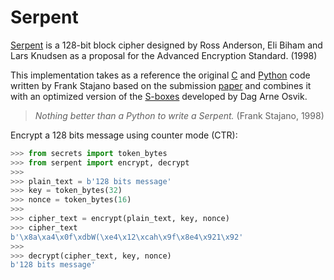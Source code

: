 
# Serpent

[Serpent](https://www.cl.cam.ac.uk/~rja14/serpent.html) is a 128-bit block cipher designed by Ross Anderson, Eli Biham and Lars Knudsen as a proposal for the Advanced Encryption Standard. (1998)

This implementation takes as a reference the original [C](http://www.cl.cam.ac.uk/~rja14/Papers/serpent.tar.gz) and [Python](https://www.cl.cam.ac.uk/~fms27/serpent/serpent.py.html) code written by Frank Stajano based on the submission [paper](https://www.cl.cam.ac.uk/~rja14/Papers/serpent.pdf) and combines it with an optimized version of the [S-boxes](http://www.ii.uib.no/~osvik/pub/aes3.pdf) developed by Dag Arne Osvik.

>*Nothing better than a Python to write a Serpent.* (Frank Stajano, 1998)

Encrypt a 128 bits message using counter mode (CTR):

```python
>>> from secrets import token_bytes
>>> from serpent import encrypt, decrypt
>>> 
>>> plain_text = b'128 bits message'
>>> key = token_bytes(32)
>>> nonce = token_bytes(16)
>>> 
>>> cipher_text = encrypt(plain_text, key, nonce)
>>> cipher_text
b'\x8a\xa4\x0f\xdbW(\xe4\x12\xcah\x9f\x8e4\x921\x92'
>>> 
>>> decrypt(cipher_text, key, nonce)
b'128 bits message'
```
